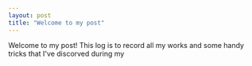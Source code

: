 ```yaml
---
layout: post
title: "Welcome to my post"
---
```


Welcome to my post! This log is to record all my works and some handy tricks that I've discorved during my